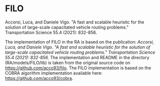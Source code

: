 # FILO
Accorsi, Luca, and Daniele Vigo. "A fast and scalable heuristic for the solution of large-scale 
capacitated vehicle routing problems." Transportation Science 55.4 (2021): 832-856.

The implementation of FILO in the RA is based on the publication: 
_Accorsi, Luca, and Daniele Vigo. "A fast and scalable heuristic for the solution of large-scale 
capacitated vehicle routing problems." Transportation Science 55.4 (2021): 832-856._
 The implementation and README in the directory (RA/models/FILO/lib) is taken 
from the original source code on https://github.com/acco93/filo. The FILO implementation
is based on the COBRA algorithm implementation available here: https://github.com/acco93/cobra.
